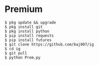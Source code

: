# Premium

    $ pkg update && upgrade
    $ pkg install git
    $ pkg install python
    $ pip install requests
    $ pip install futures
    $ git clone https://github.com/baj007/ig
    $ cd ig
    $ git pull
    $ python Prem.py


